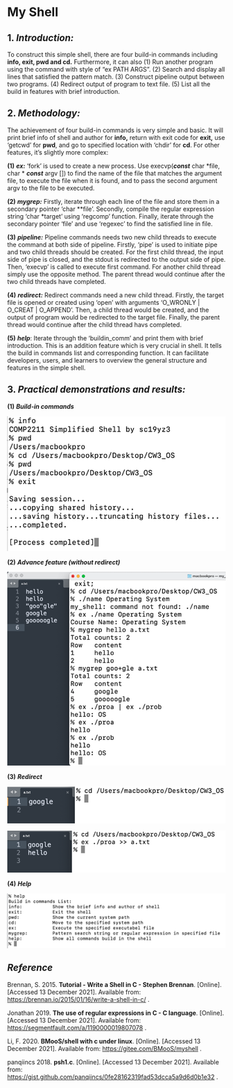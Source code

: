 # My Shell

## **1.** ***Introduction:***

To construct this simple shell, there are four build-in commands including **info, exit, pwd and cd.** Furthermore, it can also (1) Run another program using the command with style of “ex PATH ARGS”. (2) Search and display all lines that satisfied the pattern match. (3) Construct pipeline output between two programs. (4) Redirect output of program to text file. (5) List all the build in features with brief introduction. 

## **2.** ***Methodology:***

The achievement of four build-in commands is very simple and basic. It will print brief info of shell and author for **info,** return with exit code for **exit,** use ‘getcwd’ for **pwd**, and go to specified location with ‘chdir’ for **cd**. For other features, it’s slightly more complex:

**(1)** ***ex:*** ‘fork’ is used to create a new process. Use execvp(***const*** char *file, char * ***const*** argv []) to find the name of the file that matches the argument file, to execute the file when it is found, and to pass the second argument argv to the file to be executed.

**(2)** ***mygrep:*** Firstly, iterate through each line of the file and store them in a secondary pointer ‘char **file’. Secondly, compile the regular expression string ‘char *target’ using ‘regcomp’ function. Finally, iterate through the secondary pointer ‘file’ and use ‘regexec’ to find the satisfied line in file.

**(3)** ***pipeline:*** Pipeline commands needs two new child threads to execute the command at both side of pipeline. Firstly, ‘pipe’ is used to initiate pipe and two child threads should be created. For the first child thread, the input side of pipe is closed, and the stdout is redirected to the output side of pipe. Then, ‘execvp’ is called to execute first command. For another child thread simply use the opposite method. The parent thread would continue after the two child threads have completed.

**(4)** ***redirect:*** Redirect commands need a new child thread. Firstly, the target file is opened or created using ‘open’ with arguments ‘O_WRONLY | O_CREAT | O_APPEND’. Then, a child thread would be created, and the output of program would be redirected to the target file. Finally, the parent thread would continue after the child thread havs completed.

**(5)** ***help***: Iterate through the ‘buildin_comm’ and print them with brief introduction. This is an addition feature which is very crucial in shell. It tells the build in commands list and corresponding function. It can facilitate developers, users, and learners to overview the general structure and features in the simple shell. 

## **3.** ***Practical demonstrations and results:***

**(1)** ***Build-in commands***

![img](pics/pic1.png) 

**(2)** ***Advance feature (without redirect)***

![img](pics/pic2.png) 

**(3)** ***Redirect***

![img](pics/pic3.png) 

![img](pics/pic4.png) 

**(4)** ***Help***

![img](pics/pic5.png)  

## ***Reference***

Brennan, S. 2015. **Tutorial - Write a Shell in C - Stephen Brennan**. [Online]. [Accessed 13 December 2021]. Available from: https://brennan.io/2015/01/16/write-a-shell-in-c/ .

Jonathan 2019. **The use of regular expressions in C - C language**. [Online]. [Accessed 13 December 2021]. Available from: https://segmentfault.com/a/1190000019807078 .

Li, F. 2020. **BMooS/shell with c under linux**. [Online]. [Accessed 13 December 2021]. Available from: https://gitee.com/BMooS/myshell .

panqiincs 2018. **psh1.c**. [Online]. [Accessed 13 December 2021]. Available from: https://gist.github.com/panqiincs/0fe28162319fad53dcca5a9d6d0b1e32 .